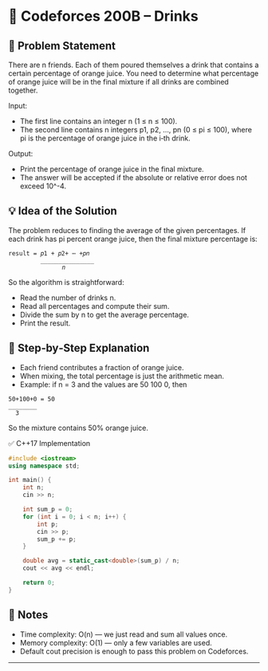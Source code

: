 # 🥤 Codeforces 200B – Drinks
## 📌 Problem Statement
There are n friends. Each of them poured themselves a drink that contains a certain percentage of orange juice. 
You need to determine what percentage of orange juice will be in the final mixture if all drinks are combined together.

Input:

- The first line contains an integer n (1 ≤ n ≤ 100).
- The second line contains n integers p1, p2, …, pn (0 ≤ pi ≤ 100), where pi is the percentage of orange juice in the i‑th drink.

Output:

- Print the percentage of orange juice in the final mixture.
- The answer will be accepted if the absolute or relative error does not exceed 10^-4.

## 💡 Idea of the Solution
The problem reduces to finding the average of the given percentages. 
If each drink has pi percent orange juice, then the final mixture percentage is:
```
result = 𝑝1 + 𝑝2+ ⋯ +𝑝𝑛
         _______________
               𝑛
```
So the algorithm is straightforward:

- Read the number of drinks n.
- Read all percentages and compute their sum.
- Divide the sum by n to get the average percentage.
- Print the result.

## 🔎 Step‑by‑Step Explanation
- Each friend contributes a fraction of orange juice.
- When mixing, the total percentage is just the arithmetic mean.
- Example: if n = 3 and the values are 50 100 0, then
```
50+100+0 = 50
________
  3
```
So the mixture contains 50% orange juice.

✅ C++17 Implementation
```cpp
#include <iostream>
using namespace std;

int main() {
    int n;
    cin >> n;

    int sum_p = 0;
    for (int i = 0; i < n; i++) {
        int p;
        cin >> p;
        sum_p += p;
    }

    double avg = static_cast<double>(sum_p) / n;
    cout << avg << endl;

    return 0;
}
```
## 📝 Notes
- Time complexity: O(n) — we just read and sum all values once.
- Memory complexity: O(1) — only a few variables are used.
- Default cout precision is enough to pass this problem on Codeforces.


---
